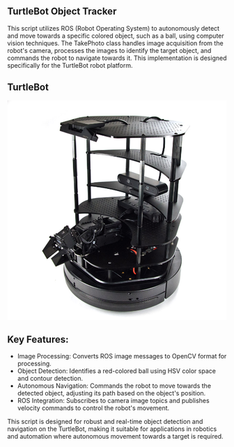 ## TurtleBot Object Tracker
This script utilizes ROS (Robot Operating System) to autonomously detect and move towards a specific colored object, such as a ball, using computer vision techniques. The TakePhoto class handles image acquisition from the robot's camera, processes the images to identify the target object, and commands the robot to navigate towards it. This implementation is designed specifically for the TurtleBot robot platform.

## TurtleBot
<p align="center">
  <img src="TurtleBot2.jpg" alt="TurtleBot 2" />
</p>

## Key Features:
* Image Processing: Converts ROS image messages to OpenCV format for processing.
* Object Detection: Identifies a red-colored ball using HSV color space and contour detection.
* Autonomous Navigation: Commands the robot to move towards the detected object, adjusting its path based on the object's position.
* ROS Integration: Subscribes to camera image topics and publishes velocity commands to control the robot's movement.

This script is designed for robust and real-time object detection and navigation on the TurtleBot, making it suitable for applications in robotics and automation where autonomous movement towards a target is required.
